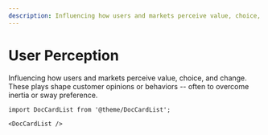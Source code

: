 ```yaml
---
description: Influencing how users and markets perceive value, choice, and change
---
```


# User Perception

Influencing how users and markets perceive value, choice, and change. These plays shape customer opinions or behaviors -- often to overcome inertia or sway preference.

```mdx-code-block
import DocCardList from '@theme/DocCardList';

<DocCardList />
```
